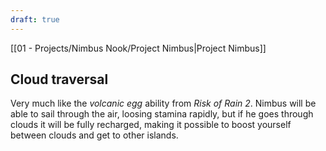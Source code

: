 ```yaml
---
draft: true
---
```

[[01 - Projects/Nimbus Nook/Project Nimbus|Project Nimbus]]

## Cloud traversal
Very much like the *volcanic egg* ability from *Risk of Rain 2*.
Nimbus will be able to sail through the air, loosing stamina rapidly, but if he goes through clouds it will be fully recharged, making it possible to boost yourself between clouds and get to other islands.
